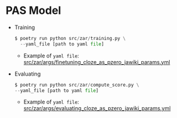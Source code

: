 # PAS Model
- Training
    ```python
    $ poetry run python src/zar/training.py \
      --yaml_file [path to yaml file]
    ```
    - Example of `yaml file`: [src/zar/args/finetuning_cloze_as_pzero_jawiki_params.yml](../src/zar/args/finetuning_cloze_as_pzero_jawiki_params.yml)

- Evaluating
    ```python
    $ poetry run python src/zar/compute_score.py \
    --yaml_file [path to yaml file]
    ```
    - Example of `yaml file`: [src/zar/args/evaluating_cloze_as_pzero_jawiki_params.yml](../src/zar/args/evaluating_cloze_as_pzero_jawiki_params.yml)
